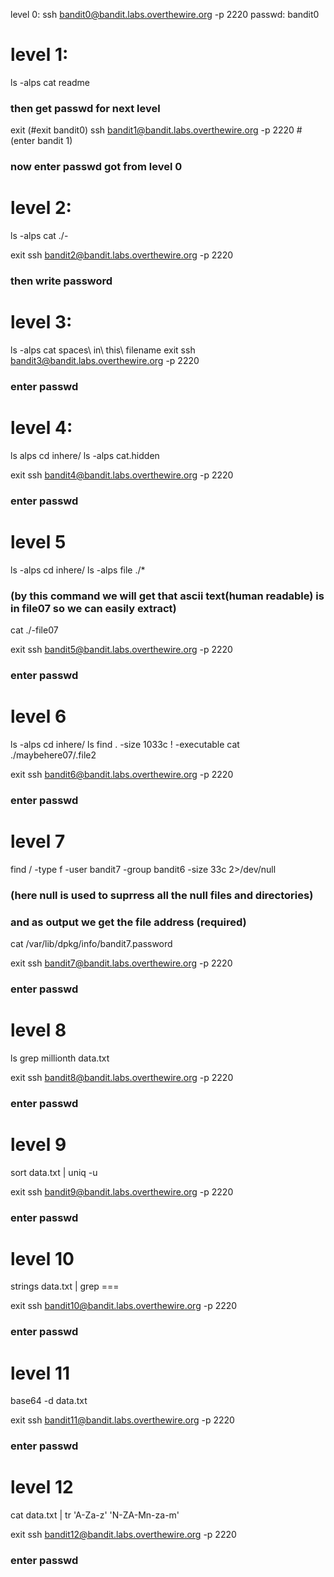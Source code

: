 level 0:
ssh bandit0@bandit.labs.overthewire.org -p 2220
passwd: bandit0


# level 1:
ls -alps
cat readme
### then get passwd for next level

exit (#exit bandit0)
ssh bandit1@bandit.labs.overthewire.org -p 2220 #(enter bandit 1)
 ###  now enter passwd got from level 0
 

# level 2:
ls -alps
cat ./-

exit
ssh bandit2@bandit.labs.overthewire.org -p 2220
 ### then write password


# level 3:
ls -alps
cat spaces\ in\ this\ filename
exit
ssh bandit3@bandit.labs.overthewire.org -p 2220
 ### enter passwd

# level 4:
ls alps
cd inhere/
ls -alps
cat.hidden

exit
ssh bandit4@bandit.labs.overthewire.org -p 2220
 ### enter passwd

# level 5
ls -alps
cd inhere/
ls -alps
file ./*  
 ### (by this command we will get that ascii text(human readable) is in file07 so we can easily extract)
cat ./-file07

exit
ssh bandit5@bandit.labs.overthewire.org -p 2220
 ### enter passwd

# level 6
ls -alps
cd inhere/
ls 
find . -size 1033c ! -executable
cat ./maybehere07/.file2

exit
ssh bandit6@bandit.labs.overthewire.org -p 2220
 ### enter passwd


# level 7
find / -type f -user bandit7 -group bandit6 -size 33c 2>/dev/null
 ### (here null is used to suprress all the null files and directories)
 ### and as output we get the file address (required)
cat /var/lib/dpkg/info/bandit7.password

exit
ssh bandit7@bandit.labs.overthewire.org -p 2220
 ### enter passwd


# level 8
ls
grep millionth data.txt

exit
ssh bandit8@bandit.labs.overthewire.org -p 2220
 ### enter passwd


# level 9
sort data.txt | uniq -u

exit
ssh bandit9@bandit.labs.overthewire.org -p 2220
 ### enter passwd

# level 10
strings data.txt | grep ===

exit
ssh bandit10@bandit.labs.overthewire.org -p 2220
 ### enter passwd

# level 11
base64 -d data.txt

exit
ssh bandit11@bandit.labs.overthewire.org -p 2220
 ### enter passwd

# level 12
cat data.txt | tr 'A-Za-z' 'N-ZA-Mn-za-m'

exit
ssh bandit12@bandit.labs.overthewire.org -p 2220
 ### enter passwd



